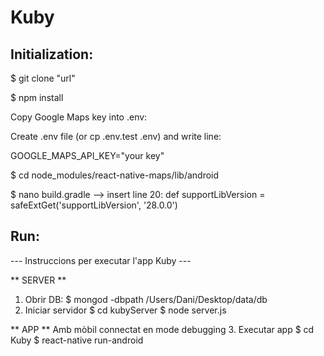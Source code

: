 # Kuby

## Initialization:
$ git clone "url"

$ npm install

Copy Google Maps key into .env:

Create .env file (or cp .env.test .env) and write line:

GOOGLE_MAPS_API_KEY="your key"

$ cd node_modules/react-native-maps/lib/android

$ nano build.gradle  --> insert line 20: def supportLibVersion = safeExtGet('supportLibVersion', '28.0.0')


## Run:
--- Instruccions per executar l'app Kuby ---

** SERVER **
1. Obrir DB:
        $ mongod -dbpath /Users/Dani/Desktop/data/db
2. Iniciar servidor
        $ cd kubyServer
        $ node server.js

** APP **
Amb mòbil connectat en mode debugging
3. Executar app
        $ cd Kuby
        $ react-native run-android
        
        
